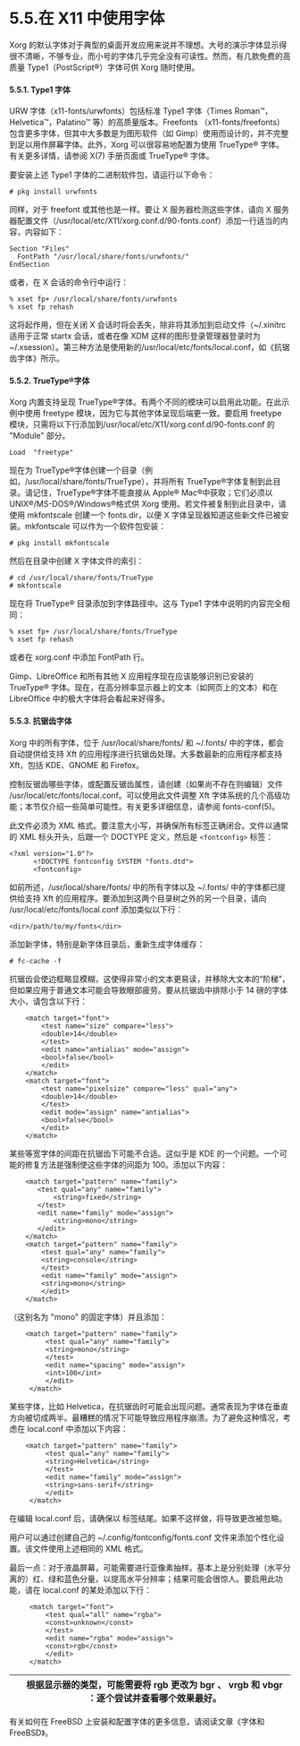 # 5.5.在 X11 中使用字体


Xorg 的默认字体对于典型的桌面开发应用来说并不理想。大号的演示字体显示得很不清晰，不够专业，而小号的字体几乎完全没有可读性。然而，有几款免费的高质量 Type1（PostScript®）字体可供 Xorg 随时使用。

#### 5.5.1. Type1 字体

URW 字体（x11-fonts/urwfonts）包括标准 Type1 字体（Times Roman™，Helvetica™，Palatino™ 等）的高质量版本。Freefonts （x11-fonts/freefonts）包含更多字体，但其中大多数是为图形软件（如 Gimp）使用而设计的，并不完整到足以用作屏幕字体。此外，Xorg 可以很容易地配置为使用 TrueType® 字体。有关更多详情，请参阅 X(7) 手册页面或 TrueType® 字体。

要安装上述 Type1 字体的二进制软件包，请运行以下命令：

```
# pkg install urwfonts
```

同样，对于 freefont 或其他也是一样。要让 X 服务器检测这些字体，请向 X 服务器配置文件（/usr/local/etc/X11/xorg.conf.d/90-fonts.conf）添加一行适当的内容，内容如下：

```
Section "Files"
  FontPath "/usr/local/share/fonts/urwfonts/"
EndSection
```

或者，在 X 会话的命令行中运行：

```
% xset fp+ /usr/local/share/fonts/urwfonts
% xset fp rehash
```

这将起作用，但在关闭 X 会话时将会丢失，除非将其添加到启动文件（~/.xinitrc 适用于正常 startx 会话，或者在像 XDM 这样的图形登录管理器登录时为~/.xsession）。第三种方法是使用新的/usr/local/etc/fonts/local.conf，如《抗锯齿字体》所示。

#### 5.5.2. TrueType®字体

Xorg 内置支持呈现 TrueType®字体。有两个不同的模块可以启用此功能。在此示例中使用 freetype 模块，因为它与其他字体呈现后端更一致。要启用 freetype 模块，只需将以下行添加到/usr/local/etc/X11/xorg.conf.d/90-fonts.conf 的 "Module" 部分。

```
Load  "freetype"
```

现在为 TrueType®字体创建一个目录（例如，/usr/local/share/fonts/TrueType），并将所有 TrueType®字体复制到此目录。请记住，TrueType®字体不能直接从 Apple® Mac®中获取；它们必须以 UNIX®/MS-DOS®/Windows®格式供 Xorg 使用。若文件被复制到此目录中，请使用 mkfontscale 创建一个 fonts.dir，以便 X 字体呈现器知道这些新文件已被安装。mkfontscale 可以作为一个软件包安装：

```
# pkg install mkfontscale
```

然后在目录中创建 X 字体文件的索引：

```
# cd /usr/local/share/fonts/TrueType
# mkfontscale
```

现在将 TrueType® 目录添加到字体路径中。这与 Type1 字体中说明的内容完全相同：

```
% xset fp+ /usr/local/share/fonts/TrueType
% xset fp rehash
```

或者在 xorg.conf 中添加 FontPath 行。

Gimp、LibreOffice 和所有其他 X 应用程序现在应该能够识别已安装的 TrueType® 字体。现在，在高分辨率显示器上的文本（如网页上的文本）和在 LibreOffice 中的极大字体将会看起来好得多。

#### 5.5.3. 抗锯齿字体

Xorg 中的所有字体，位于 /usr/local/share/fonts/ 和 ~/.fonts/ 中的字体，都会自动提供给支持 Xft 的应用程序进行抗锯齿处理。大多数最新的应用程序都支持 Xft，包括 KDE、GNOME 和 Firefox。

控制反锯齿哪些字体，或配置反锯齿属性，请创建（如果尚不存在则编辑）文件 /usr/local/etc/fonts/local.conf。可以使用此文件调整 Xft 字体系统的几个高级功能；本节仅介绍一些简单可能性。有关更多详细信息，请参阅 fonts-conf(5)。

此文件必须为 XML 格式。要注意大小写，并确保所有标签正确闭合。文件以通常的 XML 标头开头，后跟一个 DOCTYPE 定义，然后是 `<fontconfig>` 标签：

```
<?xml version="1.0"?>
      <!DOCTYPE fontconfig SYSTEM "fonts.dtd">
      <fontconfig>
```

如前所述，/usr/local/share/fonts/ 中的所有字体以及 ~/.fonts/ 中的字体都已提供给支持 Xft 的应用程序。要添加到这两个目录树之外的另一个目录，请向 /usr/local/etc/fonts/local.conf 添加类似以下行：

```
<dir>/path/to/my/fonts</dir>
```

添加新字体，特别是新字体目录后，重新生成字体缓存：

```
# fc-cache -f
```

抗锯齿会使边框略显模糊，这使得非常小的文本更易读，并移除大文本的“阶梯”，但如果应用于普通文本可能会导致眼部疲劳。要从抗锯齿中排除小于 14 磅的字体大小，请包含以下行：

```
	<match target="font">
	    <test name="size" compare="less">
		<double>14</double>
	    </test>
	    <edit name="antialias" mode="assign">
		<bool>false</bool>
	    </edit>
	</match>
	<match target="font">
	    <test name="pixelsize" compare="less" qual="any">
		<double>14</double>
	    </test>
	    <edit mode="assign" name="antialias">
		<bool>false</bool>
	    </edit>
	</match>
```

某些等宽字体的间距在抗锯齿下可能不合适。这似乎是 KDE 的一个问题。一个可能的修复方法是强制使这些字体的间距为 100。添加以下内容：

```
	<match target="pattern" name="family">
	   <test qual="any" name="family">
	       <string>fixed</string>
	   </test>
	   <edit name="family" mode="assign">
	       <string>mono</string>
	   </edit>
	</match>
	<match target="pattern" name="family">
	    <test qual="any" name="family">
		<string>console</string>
	    </test>
	    <edit name="family" mode="assign">
		<string>mono</string>
	    </edit>
	</match>
```

（这别名为 "mono" 的固定字体）并且添加：

```
	<match target="pattern" name="family">
	     <test qual="any" name="family">
		 <string>mono</string>
	     </test>
	     <edit name="spacing" mode="assign">
		 <int>100</int>
	     </edit>
	 </match>
```

某些字体，比如 Helvetica，在抗锯齿时可能会出现问题。通常表现为字体在垂直方向被切成两半。最糟糕的情况下可能导致应用程序崩溃。为了避免这种情况，考虑在 local.conf 中添加以下内容：

```
	<match target="pattern" name="family">
	     <test qual="any" name="family">
		 <string>Helvetica</string>
	     </test>
	     <edit name="family" mode="assign">
		 <string>sans-serif</string>
	     </edit>
	 </match>
```

在编辑 local.conf 后，请确保以 </fontconfig> 标签结尾。如果不这样做，将导致更改被忽略。

用户可以通过创建自己的 ~/.config/fontconfig/fonts.conf 文件来添加个性化设置。该文件使用上述相同的 XML 格式。

最后一点：对于液晶屏幕，可能需要进行亚像素抽样。基本上是分别处理（水平分离的）红、绿和蓝色分量，以提高水平分辨率；结果可能会很惊人。要启用此功能，请在 local.conf 的某处添加以下行：

```
	 <match target="font">
	     <test qual="all" name="rgba">
		 <const>unknown</const>
	     </test>
	     <edit name="rgba" mode="assign">
		 <const>rgb</const>
	     </edit>
	 </match>
```

|  | 根据显示器的类型，可能需要将 rgb 更改为 bgr 、 vrgb 和 vbgr ：逐个尝试并查看哪个效果最好。|
| -- | ---------------------------------------------------------------------------------------- |

有关如何在 FreeBSD 上安装和配置字体的更多信息，请阅读文章《字体和 FreeBSD》。
